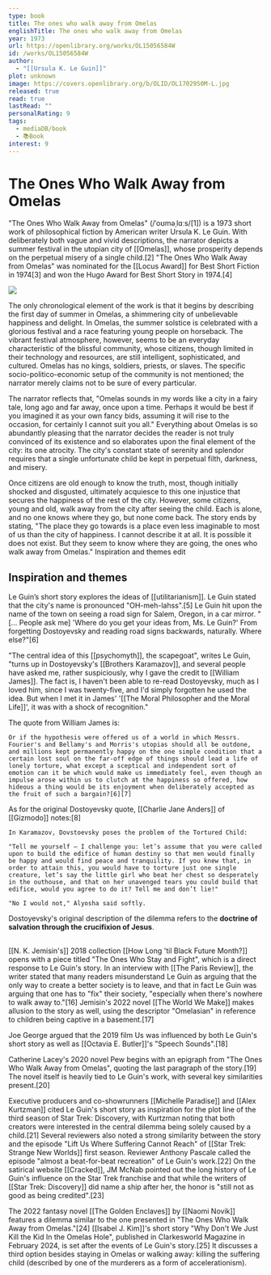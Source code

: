 ```yaml
---
type: book
title: The ones who walk away from Omelas
englishTitle: The ones who walk away from Omelas
year: 1973
url: https://openlibrary.org/works/OL15056584W
id: /works/OL15056584W
author:
  - "[[Ursula K. Le Guin]]"
plot: unknown
image: https://covers.openlibrary.org/b/OLID/OL1702950M-L.jpg
released: true
read: true
lastRead: ""
personalRating: 9
tags:
  - mediaDB/book
  - 📚Book
interest: 9
---
```

# The Ones Who Walk Away from Omelas

"The Ones Who Walk Away from Omelas" (/ˈoʊməˌlɑːs/[1]) is a 1973 short work of philosophical fiction by American writer Ursula K. Le Guin. With deliberately both vague and vivid descriptions, the narrator depicts a summer festival in the utopian city of [[Omelas]], whose prosperity depends on the perpetual misery of a single child.[2] "The Ones Who Walk Away from Omelas" was nominated for the [[Locus Award]] for Best Short Fiction in 1974[3] and won the Hugo Award for Best Short Story in 1974.[4]

![](https://upload.wikimedia.org/wikipedia/en/c/c3/TheOnesWhoWalkAwayFromOmelas.jpg)


The only chronological element of the work is that it begins by describing the first day of summer in Omelas, a shimmering city of unbelievable happiness and delight. In Omelas, the summer solstice is celebrated with a glorious festival and a race featuring young people on horseback. The vibrant festival atmosphere, however, seems to be an everyday characteristic of the blissful community, whose citizens, though limited in their technology and resources, are still intelligent, sophisticated, and cultured. Omelas has no kings, soldiers, priests, or slaves. The specific socio-politico-economic setup of the community is not mentioned; the narrator merely claims not to be sure of every particular.

The narrator reflects that, "Omelas sounds in my words like a city in a fairy tale, long ago and far away, once upon a time. Perhaps it would be best if you imagined it as your own fancy bids, assuming it will rise to the occasion, for certainly I cannot suit you all." Everything about Omelas is so abundantly pleasing that the narrator decides the reader is not truly convinced of its existence and so elaborates upon the final element of the city: its one atrocity. The city's constant state of serenity and splendor requires that a single unfortunate child be kept in perpetual filth, darkness, and misery.

Once citizens are old enough to know the truth, most, though initially shocked and disgusted, ultimately acquiesce to this one injustice that secures the happiness of the rest of the city. However, some citizens, young and old, walk away from the city after seeing the child. Each is alone, and no one knows where they go, but none come back. The story ends by stating, "The place they go towards is a place even less imaginable to most of us than the city of happiness. I cannot describe it at all. It is possible it does not exist. But they seem to know where they are going, the ones who walk away from Omelas."
Inspiration and themes
edit

## Inspiration and themes

Le Guin’s short story explores the ideas of [[utilitarianism]]. Le Guin stated that the city's name is pronounced "OH-meh-lahss".[5] Le Guin hit upon the name of the town on seeing a road sign for Salem, Oregon, in a car mirror. "[… People ask me] 'Where do you get your ideas from, Ms. Le Guin?' From forgetting Dostoyevsky and reading road signs backwards, naturally. Where else?"[6]

"The central idea of this [[psychomyth]], the scapegoat", writes Le Guin, "turns up in Dostoyevsky's [[Brothers Karamazov]], and several people have asked me, rather suspiciously, why I gave the credit to [[William James]]. The fact is, I haven't been able to re-read Dostoyevsky, much as I loved him, since I was twenty-five, and I'd simply forgotten he used the idea. But when I met it in James' '[[The Moral Philosopher and the Moral Life]]', it was with a shock of recognition."

The quote from William James is:

    Or if the hypothesis were offered us of a world in which Messrs. Fourier's and Bellamy's and Morris's utopias should all be outdone, and millions kept permanently happy on the one simple condition that a certain lost soul on the far-off edge of things should lead a life of lonely torture, what except a sceptical and independent sort of emotion can it be which would make us immediately feel, even though an impulse arose within us to clutch at the happiness so offered, how hideous a thing would be its enjoyment when deliberately accepted as the fruit of such a bargain?[6][7]

As for the original Dostoyevsky quote, [[Charlie Jane Anders]] of [[Gizmodo]] notes:[8]

    In Karamazov, Dovstoevsky poses the problem of the Tortured Child:

    "Tell me yourself — I challenge you: let’s assume that you were called upon to build the edifice of human destiny so that men would finally be happy and would find peace and tranquility. If you knew that, in order to attain this, you would have to torture just one single creature, let’s say the little girl who beat her chest so desperately in the outhouse, and that on her unavenged tears you could build that edifice, would you agree to do it? Tell me and don’t lie!"

    "No I would not," Alyosha said softly.

Dostoyevsky's original description of the dilemma refers to the **doctrine of salvation through the crucifixion of Jesus**.



##

[[N. K. Jemisin's]] 2018 collection [[How Long 'til Black Future Month?]] opens with a piece titled "The Ones Who Stay and Fight", which is a direct response to Le Guin's story. In an interview with [[The Paris Review]], the writer stated that many readers misunderstand Le Guin as arguing that the only way to create a better society is to leave, and that in fact Le Guin was arguing that one has to "fix" their society, "especially when there's nowhere to walk away to."[16] Jemisin's 2022 novel [[The World We Make]] makes allusion to the story as well, using the descriptor "Omelasian" in reference to children being captive in a basement.[17]

Joe George argued that the 2019 film Us was influenced by both Le Guin's short story as well as [[Octavia E. Butler]]'s "Speech Sounds".[18]

Catherine Lacey's 2020 novel Pew begins with an epigraph from "The Ones Who Walk Away from Omelas", quoting the last paragraph of the story.[19] The novel itself is heavily tied to Le Guin's work, with several key similarities present.[20]

Executive producers and co-showrunners [[Michelle Paradise]] and [[Alex Kurtzman]] cited Le Guin's short story as inspiration for the plot line of the third season of Star Trek: Discovery, with Kurtzman noting that both creators were interested in the central dilemma being solely caused by a child.[21] 
Several reviewers also noted a strong similarity between the story and the episode "Lift Us Where Suffering Cannot Reach" of [[Star Trek: Strange New Worlds]] first season. Reviewer Anthony Pascale called the episode "almost a beat-for-beat recreation" of Le Guin's work.[22] On the satirical website [[Cracked]], JM McNab pointed out the long history of Le Guin's influence on the Star Trek franchise and that while the writers of [[Star Trek: Discovery]] did name a ship after her, the honor is "still not as good as being credited".[23]

The 2022 fantasy novel [[The Golden Enclaves]] by [[Naomi Novik]] features a dilemma similar to the one presented in "The Ones Who Walk Away from Omelas."[24] [[Isabel J. Kim]]'s short story "Why Don't We Just Kill the Kid In the Omelas Hole", published in Clarkesworld Magazine in February 2024, is set after the events of Le Guin's story.[25] It discusses a third option besides staying in Omelas or walking away: killing the suffering child (described by one of the murderers as a form of accelerationism). 